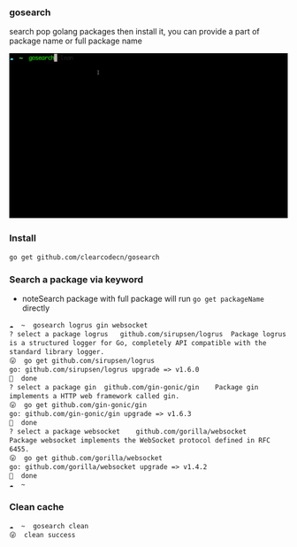 ### gosearch
search pop golang packages then install it, you can provide a part of package name or full package name

![images/gosearch.gif](images/gosearch.gif)

### Install
```
go get github.com/clearcodecn/gosearch
```

### Search a package via keyword
- noteSearch package with full package will run `go get packageName` directly
```
☁  ~  gosearch logrus gin websocket
? select a package logrus	github.com/sirupsen/logrus	Package logrus is a structured logger for Go, completely API compatible with the standard library logger.
😛  go get github.com/sirupsen/logrus
go: github.com/sirupsen/logrus upgrade => v1.6.0
💯  done
? select a package gin	github.com/gin-gonic/gin	Package gin implements a HTTP web framework called gin.
😛  go get github.com/gin-gonic/gin
go: github.com/gin-gonic/gin upgrade => v1.6.3
💯  done
? select a package websocket	github.com/gorilla/websocket	Package websocket implements the WebSocket protocol defined in RFC 6455.
😛  go get github.com/gorilla/websocket
go: github.com/gorilla/websocket upgrade => v1.4.2
💯  done
☁  ~
``` 

### Clean cache
```
☁  ~  gosearch clean
😜  clean success
```